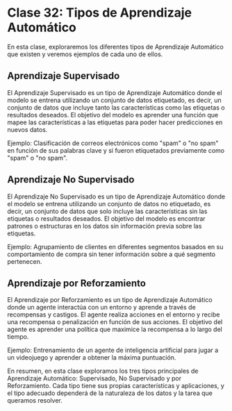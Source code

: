 # Clase 32: Tipos de Aprendizaje Automático

En esta clase, exploraremos los diferentes tipos de Aprendizaje Automático que existen y veremos ejemplos de cada uno de ellos.

## Aprendizaje Supervisado

El Aprendizaje Supervisado es un tipo de Aprendizaje Automático donde el modelo se entrena utilizando un conjunto de datos etiquetado, es decir, un conjunto de datos que incluye tanto las características como las etiquetas o resultados deseados. El objetivo del modelo es aprender una función que mapee las características a las etiquetas para poder hacer predicciones en nuevos datos.

Ejemplo: Clasificación de correos electrónicos como "spam" o "no spam" en función de sus palabras clave y si fueron etiquetados previamente como "spam" o "no spam".

## Aprendizaje No Supervisado

El Aprendizaje No Supervisado es un tipo de Aprendizaje Automático donde el modelo se entrena utilizando un conjunto de datos no etiquetado, es decir, un conjunto de datos que solo incluye las características sin las etiquetas o resultados deseados. El objetivo del modelo es encontrar patrones o estructuras en los datos sin información previa sobre las etiquetas.

Ejemplo: Agrupamiento de clientes en diferentes segmentos basados en su comportamiento de compra sin tener información sobre a qué segmento pertenecen.

## Aprendizaje por Reforzamiento

El Aprendizaje por Reforzamiento es un tipo de Aprendizaje Automático donde un agente interactúa con un entorno y aprende a través de recompensas y castigos. El agente realiza acciones en el entorno y recibe una recompensa o penalización en función de sus acciones. El objetivo del agente es aprender una política que maximice la recompensa a lo largo del tiempo.

Ejemplo: Entrenamiento de un agente de inteligencia artificial para jugar a un videojuego y aprender a obtener la máxima puntuación.

En resumen, en esta clase exploramos los tres tipos principales de Aprendizaje Automático: Supervisado, No Supervisado y por Reforzamiento. Cada tipo tiene sus propias características y aplicaciones, y el tipo adecuado dependerá de la naturaleza de los datos y la tarea que queramos resolver.
